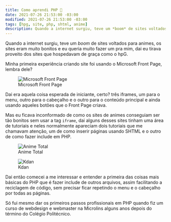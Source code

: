```yaml
---
title: Como aprendi PHP 🐘
date: 2021-07-26 21:53:00 -03:00
modified: 2021-07-26 21:53:00 -03:00
tags: [hpg, site, php, shtml, anime]
description: Quando a internet surgiu, teve um *boom* de sites voltados para animes, os sites eram muito bonitos e eu queria muito fazer um pra mim, dai eu tirava proveito dos sites que hospedavam de graça como o hpG.
---
```


Quando a internet surgiu, teve um *boom* de sites voltados para animes, os sites eram muito bonitos e eu queria muito fazer um pra mim, dai eu tirava proveito dos sites que hospedavam de graça como o hpG.

Minha primeira experiência criando site foi usando o Microsoft Front Page, lembra dele?

<figure>
    <img src="/como-aprendi-php/front-page.png" alt="Microsoft Front Page">
    <figcaption>Microsoft Front Page</figcaption>
</figure>

Dai era aquela coisa esperada de iniciante, certo? três iframes, um para o menu, outro para o cabeçalho e o outro para o conteúdo principal e ainda usando aqueles botões que o Front Page criava.

Mas eu ficava inconformado de como os sites de animes conseguiam ser tão bonitos sem usar a tag `iframe`, dai alguns desses sites tinham uma área de tutoriais e neles normalmente apareciam dois tutoriais que me chamavam atenção, um de como inserir páginas usando SHTML e o outro de como fazer include em PHP.

<figure>
    <img src="/como-aprendi-php/anime-total.jpeg" alt="Anime Total">
    <figcaption>Anime Total</figcaption>
</figure>

<figure>
    <img src="/como-aprendi-php/kdan.jpg" alt="Kdan">
    <figcaption>Kdan</figcaption>
</figure>

Dai então comecei a me interessar e entender a primeira das coisas mais básicas do PHP que é fazer include de outros arquivos, assim facilitando a reciclagem de código, sem precisar ficar repetindo o menu e o cabeçalho por todas as páginas.

Só fui mesmo dar os primeiros passos profissionais em PHP quando fiz um curso de webdesign e webmaster na Microlins alguns anos depois do término do Colégio Politécnico.